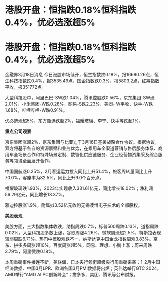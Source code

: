 # 港股开盘：恒指跌0.18%恒科指跌0.4%，优必选涨超5%

# 港股开盘：恒指跌0.18%恒科指跌0.4%，优必选涨超5%

金融界3月18日消息
今日港股市场低开，恒生指数跌0.18%，报16690.26点，恒生科技指数跌0.4%，报3535.49点，国企指数跌0.3%，报5803.2点，红筹指数平收，报351772点。

大型科技股中，阿里巴巴-SW跌1.04%，腾讯控股跌0.56%，京东集团-SW涨2.01%，小米集团-W跌0.28%，网易-S跌2.23%，美团-
W平收，快手-W跌1.68%，哔哩哔哩-W跌0.91%。

优必选涨超5%，东方甄选跌超2%，福耀玻璃、李宁、快手等跌超1%。

**重点公司观察**

京东集团涨超2%，京东集团与比亚迪于3月16日签署战略合作协议。根据协议，双方将基于各自的资源禀赋和业务优势，在乘用车全渠道营销与售后服务体系、商用车全场景合作和特殊场景定制、数智化供应链服务、企业经营物资集采及综合服务等领域全面展开合作。

中国国航涨0.25%，2月客运运力投入同比上升51.4%，旅客周转量同比上升70.0%，客座率为82.5%，同比上升9.0个百分点。

福耀玻璃跌1.93%，2023年实现收入331.61亿元，同比增长18.02%；净利润56.29亿元，同比增长18.37%。

雅迪控股涨1.9%，附属拟3.52亿元收购无锡凌博电子技术的全部股权。

**美股表现**

美股方面，三大指数集体收跌，纳指周跌0.7%，标普500周跌0.13%，道指周跌0.02%。大型科技股多数上涨，谷歌周涨4.26%，微软周涨超2.5%，特斯拉表现较弱周跌6.71%。热门中概股涨跌不一，纳斯达克中国金龙指数周涨3.83%。京东、拼多多周涨超10%，百度周涨超5%，网易、理想、小鹏上涨；蔚来周跌3.79%，阿里微跌0.18%。

本周重磅事件接连不断，美联储、日本央行领衔超级央行周重磅来袭；1-2月中国经济数据、中国3月LPR、欧洲各国3月PMI数据将出炉；英伟达举行GTC
2024，AMD举行“AMD AI PC创新峰会”；拼多多、美团、腾讯等公布财报。

